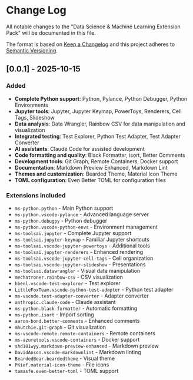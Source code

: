 # Change Log

All notable changes to the "Data Science & Machine Learning Extension Pack" will be documented in this file.

The format is based on [Keep a Changelog](http://keepachangelog.com/) and this project adheres to [Semantic Versioning](http://semver.org/).

## [0.0.1] - 2025-10-15

### Added

- **Complete Python support**: Python, Pylance, Python Debugger, Python Environments
- **Jupyter tools**: Jupyter, Jupyter Keymap, PowerToys, Renderers, Cell Tags, Slideshow
- **Data analysis**: Data Wrangler, Rainbow CSV for data manipulation and visualization
- **Integrated testing**: Test Explorer, Python Test Adapter, Test Adapter Converter
- **AI assistants**: Claude Code for assisted development
- **Code formatting and quality**: Black Formatter, isort, Better Comments
- **Development tools**: Git Graph, Remote Containers, Docker support
- **Documentation**: Markdown Preview Enhanced, Markdown Lint
- **Themes and customization**: Bearded Theme, Material Icon Theme
- **TOML configuration**: Even Better TOML for configuration files

### Extensions included

- `ms-python.python` - Main Python support
- `ms-python.vscode-pylance` - Advanced language server
- `ms-python.debugpy` - Python debugger
- `ms-python.vscode-python-envs` - Environment management
- `ms-toolsai.jupyter` - Complete Jupyter support
- `ms-toolsai.jupyter-keymap` - Familiar Jupyter shortcuts
- `ms-toolsai.vscode-jupyter-powertoys` - Additional tools
- `ms-toolsai.jupyter-renderers` - Enhanced rendering
- `ms-toolsai.vscode-jupyter-cell-tags` - Cell organization
- `ms-toolsai.vscode-jupyter-slideshow` - Presentations
- `ms-toolsai.datawrangler` - Visual data manipulation
- `mechatroner.rainbow-csv` - CSV visualization
- `hbenl.vscode-test-explorer` - Test explorer
- `LittleFoxTeam.vscode-python-test-adapter` - Python test adapter
- `ms-vscode.test-adapter-converter` - Adapter converter
- `anthropic.claude-code` - Claude assistant
- `ms-python.black-formatter` - Automatic formatting
- `ms-python.isort` - Import sorting
- `aaron-bond.better-comments` - Enhanced comments
- `mhutchie.git-graph` - Git visualization
- `ms-vscode-remote.remote-containers` - Remote containers
- `ms-azuretools.vscode-containers` - Docker support
- `shd101wyy.markdown-preview-enhanced` - Markdown preview
- `DavidAnson.vscode-markdownlint` - Markdown linting
- `BeardedBear.beardedtheme` - Visual theme
- `PKief.material-icon-theme` - File icons
- `tamasfe.even-better-toml` - TOML support
